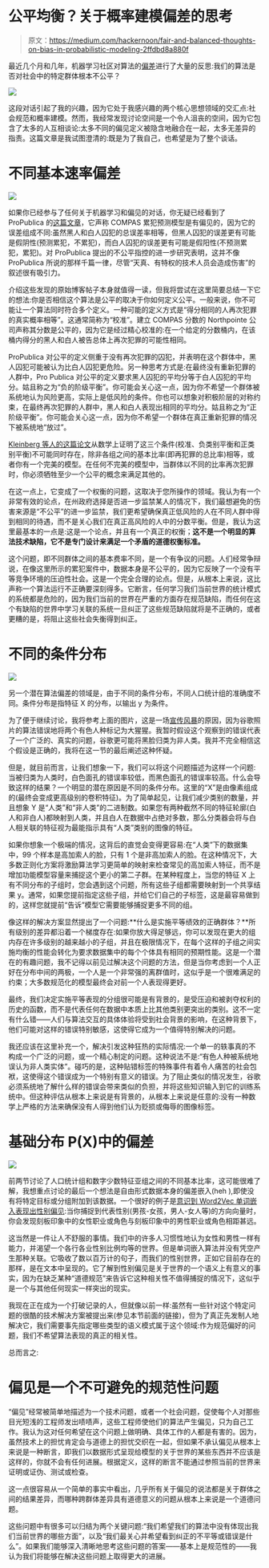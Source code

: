 # 公平均衡？关于概率建模偏差的思考

> 原文：<https://medium.com/hackernoon/fair-and-balanced-thoughts-on-bias-in-probabilistic-modeling-2ffdbd8a880f>

最近几个月和几年，机器学习社区对算法的[偏差](https://hackernoon.com/tagged/bias)进行了大量的反思:我们的算法是否对社会中的特定群体根本不公平？

![](img/9202d5bb4b242fdc6fd79364b73631c0.png)

这段对话引起了我的兴趣，因为它处于我感兴趣的两个核心思想领域的交汇点:社会规范和概率建模。然而，我经常发现讨论空间是一个令人沮丧的空间，因为它包含了太多的人互相谈论:太多不同的偏见定义被隐含地融合在一起，太多无差异的指责。这篇文章是我试图澄清的:既是为了我自己，也希望是为了整个谈话。

# 不同基本速率偏差

![](img/aa1bd8320864a91fa2d251e4e8b61d9c.png)

如果你已经参与了任何关于机器学习和偏见的对话，你无疑已经看到了 ProPublica 的[这篇文章](https://www.propublica.org/article/machine-bias-risk-assessments-in-criminal-sentencing)，它声称 COMPAS 累犯预测模型是有偏见的，因为它的误差组成不同:虽然黑人和白人囚犯的总误差率相等，但黑人囚犯的误差更有可能是假阴性(预测累犯，不累犯)，而白人囚犯的误差更有可能是假阳性(不预测累犯，累犯)。对 ProPublica 提出的不公平指控的进一步研究表明，这并不像 ProPublica 所说的那样千篇一律，尽管“天真、有特权的技术人员会造成伤害”的叙述很有吸引力。

介绍这些发现的原始博客帖子本身就值得一读，但我将尝试在这里简要总结一下它的想法:你是否相信这个算法是公平的取决于你如何定义公平。一般来说，你不可能让一个算法同时符合多个定义。一种可能的定义方式是“得分相同的人再次犯罪的真实概率相等”。这通常简称为“校准”。建立 COMPAS 分数的 Northpointe 公司声称其分数是公平的，因为它是经过精心校准的:在一个给定的分数桶内，在该桶内得分的黑人和白人被告总体上再次犯罪的可能性相同。

ProPublica 对公平的定义侧重于没有再次犯罪的囚犯，并表明在这个群体中，黑人囚犯可能被认为比白人囚犯更危险。另一种思考方式是:在最终没有重新犯罪的人群中，Pro Publica 对公平的定义要求黑人囚犯的平均分等于白人囚犯的平均分。姑且称之为“负的阶级平衡”。你可能会关心这一点，因为你不希望一个群体被系统地认为风险更高，实际上是低风险的条件。你也可以想象对积极阶层的对称约束，在最终再次犯罪的人群中，黑人和白人表现出相同的平均分。姑且称之为“正阶级平衡”。你可能会关心这一点，因为你不希望一个群体在真正重新犯罪的情况下被系统地“放过”。

[Kleinberg 等人的这篇论文](https://arxiv.org/pdf/1609.05807.pdf)从数学上证明了这三个条件(校准、负类别平衡和正类别平衡)不可能同时存在，除非各组之间的基本比率(即再犯罪的总比率)相等，或者你有一个完美的模型。在任何不完美的模型中，当群体以不同的比率再次犯罪时，你必须牺牲至少一个公平的概念来满足其他的。

在这一点上，它变成了一个权衡的问题，这取决于您所操作的领域。我认为有一个非常有效的论点，在州政府选择是否进一步监禁某人的情况下，我们最想避免的伤害来源是“不公平”的进一步监禁，我们更希望确保真正低风险的人在不同人群中得到相同的待遇，而不是关心我们在真正高风险的人中的分数平衡。但是，我认为这里最基本的一点是:这是一个论点，并且有一个真正的权衡；**这不是一个明显的算法技术缺陷，它不是专门设计来满足一个矛盾的道德权衡标准。**

这个问题，即不同群体之间的基本费率不同，是一个有争议的问题。人们经常争辩说，在像这里所示的累犯案件中，数据本身是不公平的，因为它反映了一个没有平等竞争环境的压迫性社会。这是一个完全合理的论点。但是，从根本上来说，这比声称一个算法运行不正确要深刻得多。它断言，任何学习我们当前世界的统计模式的系统都是危险的，因为我们当前的世界在严重的方面存在规范缺陷，而任何在这个有缺陷的世界中学习关联的系统一旦纠正了这些规范缺陷就将是不正确的，或者更糟的是，将阻止这些社会失衡得到纠正。

# 不同的条件分布

![](img/df2725c054d0a014100dbb66fde4d059.png)

另一个潜在算法偏差的领域是，由于不同的条件分布，不同人口统计组的准确度不同。条件分布是指特征 X 的分布，以输出 y 为条件。

为了便于继续讨论，我将参考上面的图片，这是一场[宣传风暴](https://www.theverge.com/2015/7/1/8880363/google-apologizes-photos-app-tags-two-black-people-gorillas)的原因，因为谷歌照片的算法错误地将两个有色人种标记为大猩猩。我暂时假设这个观察到的错误代表了一个广泛的、真实的问题，谷歌更可能将黑脸归类为非人类。我并不完全相信这个假设是正确的，我将在这一节的最后阐述这种怀疑。

但是，就目前而言，让我们想象一下，我们可以将这个问题描述为这样一个问题:当被归类为人类时，白色面孔的错误率较低，而黑色面孔的错误率较高。什么会导致这样的结果？一个明显的潜在原因是不同的条件分布。这里的“X”是由像素组成的(最终会变成更高级别的卷积特征)。为了简单起见，让我们减少类别的数量，并且想象 Y 是“人类”和“非人类”的二进制数。如果您有两种截然不同的特征轮廓(白人和非白人)都映射到人类，并且白人在数据中占绝对多数，那么分类器会将与白人相关联的特征视为最能指示具有“人类”类别的图像的特征。

如果你想象一个极端的情况，这背后的直觉会变得更容易:在“人类”下的数据集中，99 个样本是高加索人的脸，只有 1 个是非高加索人的脸。在这种情况下，大多数正则化方案将激励算法学习更简单的映射来检查常见的高加索人特征，而不是增加功能模型容量来捕捉这个更小的第二子群。在某种程度上，当您的特征 X 上有不同分布的子组时，您会遇到这个问题，所有这些子组都需要映射到一个共享结果 y。通常，如果您提前指定这些子组，并给它们自己的子标签，这是最容易做到的，这样您就提前“告诉”模型它需要能够捕捉更多不同的组。

像这样的解决方案显然提出了一个问题:**什么是实施平等绩效的正确群体？**所有级别的差异都沿着一个梯度存在:如果你放大得足够远，你可以发现在更大的组内存在许多级别的越来越小的子组，并且在极限情况下，在每个这样的子组之间实施均衡的性能会转化为要求数据集中的每个个体具有相同的预期性能。这是一个潜在的有趣问题，我不记得以前见过解决这个问题的方法，但是当你考虑到一个人正好在分布中间的两极，一个人是一个非常强的离群值时，这似乎是一个很难满足的约束；大多数规范化的模型最终会对前一个人表现得更好。

最终，我们决定实施平等表现的分组很可能是有背景的，是受压迫和被剥夺权利的历史的函数，而不是代表任何在数据中本质上比其他类别更突出的类别。这不一定有什么错——人们与算法交互的具体体验将受到社会背景的影响，在这种背景下，他们可能对这样的错误特别敏感，这使得它成为一个值得特别解决的问题。

我还应该在这里补充一个，解决引发这种狂热的实际情况:一个单一的轶事真的不构成一个广泛的问题，或一个精心制定的问题。这种说法不是:“有色人种被系统地误认为非人类实体”。碰巧的是，这种贴错标签的特殊事件有着令人痛苦的社会包袱，这使得这个错误成为一个特别有意义的错误。为了阻止类似的情况发生，谷歌必须系统地了解什么样的错误会带来类似的负担，并将这些知识输入到它的训练系统中。但这种评估从根本上来说是有背景的，从根本上来说是任意的:没有一种数学上严格的方法来确保没有人得到他们认为贬损或侮辱的图像标签。

# 基础分布 P(X)中的偏差

![](img/e97a66a146cdefc529a9737a0a2c594f.png)

前两节讨论了人口统计组和数字少数特征亚组之间的不同基本比率，这可能很难了解，我想重点讨论的最后一个想法是自由形式数据本身的偏差嵌入(heh ),即使没有将特定目标或分组附加到该数据。一个很好的例子是[意识到 Word2Vec 单词嵌入表现出性别偏见](https://arxiv.org/abs/1607.06520):当你捕捉到代表性别(男孩-女孩，男人-女人等)的方向向量时，你会发现刻板印象中的女性职业或角色与刻板印象中的男性职业或角色相距甚远。

这当然是一件让人不舒服的事情。我们中的许多人习惯性地认为女性和男性一样有能力，并渴望一个各行各业性别比例均等的世界。但是单词嵌入算法并没有凭空产生那种关联。它吸收了数以百万计的句子，而我们的性别世界，正如它目前存在的那样，是在文本中呈现的。它了解到性别偏见是关于世界的一个语义上有意义的事实，因为在缺乏某种“道德规范”来告诉它这种相关性不值得捕捉的情况下，这似乎是一个与其他任何现实一样突出的现实。

我现在正在成为一个打破记录的人，但就像以前一样:虽然有一些针对这个特定问题的很酷的技术解决方案被提出来(参见本节前面的链接)，但为了真正先发制人地解决它，我们需要事先指定哪些类型的语义模式属于这个领域:作为规范偏好的问题，我们不希望算法表现的真正的相关性。

总而言之:

# 偏见是一个不可避免的规范性问题

“偏见”经常被简单地描述为一个技术问题，或者一个社会问题，促使每个人对那些目光短浅的工程师发出啧啧声，这些工程师使他们的算法产生偏见，只为自己工作。我认为这对任何希望在这个问题上做明确、具体工作的人都是有害的。因为，虽然技术上的担忧肯定会与道德上的担忧交织在一起，但如果不承认偏见从根本上来说是一种断言，即我们以数据形式呈现给模型的关于世界的某些东西并不应该是这样的，你就不会有任何进展。根据定义，这样的断言不能通过参照当前的世界来证明或证伪、测试或检查。

这一点很容易从一个简单的事实中看出，几乎所有关于偏见的说法都是关于群体之间的结果差异，而哪种跨群体差异具有道德意义的问题从根本上来说是一个道德问题。

这些问题中有很多可以归结为两个关键问题:“我们希望我们的算法中没有体现出我们当前世界的哪些方面”，以及“我们最关心并希望看到纠正的不平等或错误是什么”。如果我们能够深入清晰地思考这些问题的答案——基本上是规范性的——我认为我们将能够在解决这些问题上取得更大的进展。